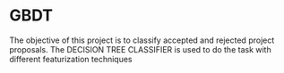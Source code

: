 # GBDT
The objective of this project is to classify accepted and rejected project proposals. The DECISION TREE CLASSIFIER is used to do the task with different featurization techniques
